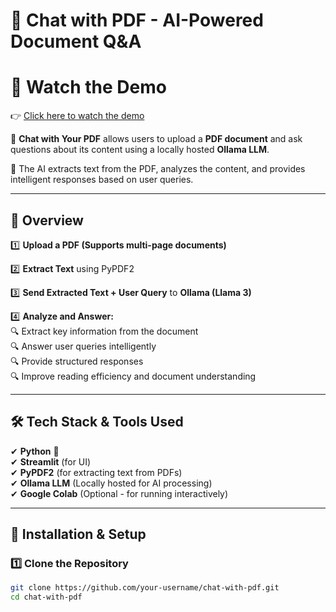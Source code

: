 # 🚀 Chat with PDF - AI-Powered Document Q&A  

# 🎥 Watch the Demo  
👉 [Click here to watch the demo](assets/demo.mp4)


🔹 **Chat with Your PDF** allows users to upload a **PDF document** and ask questions about its content using a locally hosted **Ollama LLM**.  

🔹 The AI extracts text from the PDF, analyzes the content, and provides intelligent responses based on user queries.  

---

## 📌 Overview  

1️⃣ **Upload a PDF (Supports multi-page documents)**  

2️⃣ **Extract Text** using PyPDF2  

3️⃣ **Send Extracted Text + User Query** to **Ollama (Llama 3)**  

4️⃣ **Analyze and Answer:**  
   🔍 Extract key information from the document  
   🔍 Answer user queries intelligently  
   🔍 Provide structured responses  
   🔍 Improve reading efficiency and document understanding  

---

## 🛠 Tech Stack & Tools Used  

✔ **Python** 🐍  
✔ **Streamlit** (for UI)  
✔ **PyPDF2** (for extracting text from PDFs)  
✔ **Ollama LLM** (Locally hosted for AI processing)  
✔ **Google Colab** (Optional - for running interactively)  

---

## 🚀 Installation & Setup  

### **1️⃣ Clone the Repository**  
```bash
git clone https://github.com/your-username/chat-with-pdf.git
cd chat-with-pdf
